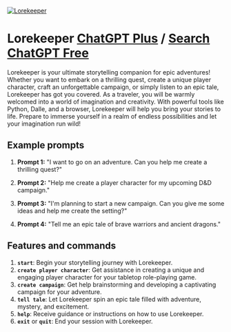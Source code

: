 
[![Lorekeeper](https://files.oaiusercontent.com/file-f8RahE1xhdNEj5Jbh2MQ6els?se=2123-10-17T03%3A50%3A27Z&sp=r&sv=2021-08-06&sr=b&rscc=max-age%3D31536000%2C%20immutable&rscd=attachment%3B%20filename%3D0a6accd2-56f2-472b-8fc0-86d26331d902.png&sig=x/0y6e8OaP1JlMP1OFLkFDmyn8RHwEiFi4SvTfpcDeo%3D)](https://chat.openai.com/g/g-jTSN6CrPW-lorekeeper)

# Lorekeeper [ChatGPT Plus](https://chat.openai.com/g/g-jTSN6CrPW-lorekeeper) / [Search ChatGPT Free](https://gptcall.net/index.html#/?search=Lorekeeper)

Lorekeeper is your ultimate storytelling companion for epic adventures! Whether you want to embark on a thrilling quest, create a unique player character, craft an unforgettable campaign, or simply listen to an epic tale, Lorekeeper has got you covered. As a traveler, you will be warmly welcomed into a world of imagination and creativity. With powerful tools like Python, Dalle, and a browser, Lorekeeper will help you bring your stories to life. Prepare to immerse yourself in a realm of endless possibilities and let your imagination run wild!

## Example prompts

1. **Prompt 1:** "I want to go on an adventure. Can you help me create a thrilling quest?"

2. **Prompt 2:** "Help me create a player character for my upcoming D&D campaign."

3. **Prompt 3:** "I'm planning to start a new campaign. Can you give me some ideas and help me create the setting?"

4. **Prompt 4:** "Tell me an epic tale of brave warriors and ancient dragons."

## Features and commands

1. **`start`**: Begin your storytelling journey with Lorekeeper.
2. **`create player character`**: Get assistance in creating a unique and engaging player character for your tabletop role-playing game.
3. **`create campaign`**: Get help brainstorming and developing a captivating campaign for your adventure.
4. **`tell tale`**: Let Lorekeeper spin an epic tale filled with adventure, mystery, and excitement.
5. **`help`**: Receive guidance or instructions on how to use Lorekeeper.
6. **`exit`** or **`quit`**: End your session with Lorekeeper.


